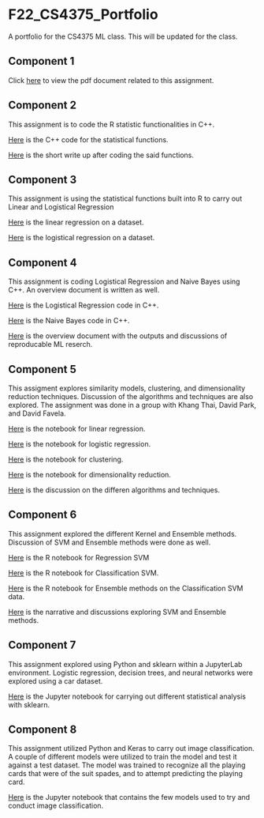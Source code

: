 # F22_CS4375_Portfolio
A portfolio for the CS4375 ML class. This will be updated for the class.

## Component 1
Click [here](https://github.com/JHoGit1/F22_CS4375_Portfolio/blob/main/Component%201/Jonathan_Ho_Overview_of_ML.pdf) to view the pdf document related to this assignment.

## Component 2
This assignment is to code the R statistic functionalities in C++.

[Here](https://github.com/JHoGit1/F22_CS4375_Portfolio/blob/main/Component%202/C2_Jonathan_Ho_stat_functs.cpp) is the C++ code for the statistical functions.

[Here](https://github.com/JHoGit1/F22_CS4375_Portfolio/blob/main/Component%202/C2_Jonathan_Ho_Report.pdf) is the short write up after coding the said functions.

## Component 3
This assignment is using the statistical functions built into R to carry out Linear and Logistical Regression

[Here](https://github.com/JHoGit1/F22_CS4375_Portfolio/blob/main/Component%203/C3_Regression.pdf) is the linear regression on a dataset.

[Here](https://github.com/JHoGit1/F22_CS4375_Portfolio/blob/main/Component%203/C3_Classification.pdf) is the logistical regression on a dataset.

## Component 4
This assignment is coding Logistical Regression and Naive Bayes using C++. An overview document is written as well.

[Here](https://github.com/JHoGit1/F22_CS4375_Portfolio/blob/main/Component%204/C4_Jonathan_Ho_LogReg.cpp) is the Logistical Regression code in C++.

[Here](https://github.com/JHoGit1/F22_CS4375_Portfolio/blob/main/Component%204/C4_Jonathan_Ho_NaiveBayes.cpp) is the Naive Bayes code in C++.

[Here](https://github.com/JHoGit1/F22_CS4375_Portfolio/blob/main/Component%204/C4_Jonathan_Ho_Overview.pdf) is the overview document with the outputs and discussions of reproducable ML reserch.

## Component 5
This assigment explores similarity models, clustering, and dimensionality reduction techniques. Discussion of the algorithms and techniques are also explored. The assignment was done in a group with Khang Thai, David Park, and David Favela.

[Here](https://github.com/JHoGit1/F22_CS4375_Portfolio/blob/main/Component%205/C5_Linear_Regression.pdf) is the notebook for linear regression.

[Here](https://github.com/JHoGit1/F22_CS4375_Portfolio/blob/main/Component%205/C5_Logistic_Regression.pdf) is the notebook for logistic regression.

[Here](https://github.com/JHoGit1/F22_CS4375_Portfolio/blob/main/Component%205/C5_Clustering.pdf) is the notebook for clustering.

[Here](https://github.com/JHoGit1/F22_CS4375_Portfolio/blob/main/Component%205/C5_Dimensionality_Reduction.pdf) is the notebook for dimensionality reduction.

[Here](https://github.com/JHoGit1/F22_CS4375_Portfolio/blob/main/Component%205/C5_Narrative.pdf) is the discussion on the differen algorithms and techniques.

## Component 6
This assignment explored the different Kernel and Ensemble methods. Discussion of SVM and Ensemble methods were done as well.

[Here](https://github.com/JHoGit1/F22_CS4375_Portfolio/blob/main/Component%206/C6_Regression_SVM.pdf) is the R notebook for Regression SVM

[Here](https://github.com/JHoGit1/F22_CS4375_Portfolio/blob/main/Component%206/C6_Classification_SVM.pdf) is the R notebook for Classification SVM.

[Here](https://github.com/JHoGit1/F22_CS4375_Portfolio/blob/main/Component%206/C6_Ensemble.pdf) is the R notebook for Ensemble methods on the Classification SVM data.

[Here](https://github.com/JHoGit1/F22_CS4375_Portfolio/blob/main/Component%206/C6_Jonathan_Ho_SVM_ES.pdf) is the narrative and discussions exploring SVM and Ensemble methods.

## Component 7
This assignment explored using Python and sklearn within a JupyterLab environment. Logistic regression, decision trees, and neural networks were explored using a car dataset.

[Here](https://github.com/JHoGit1/F22_CS4375_Portfolio/blob/main/Component%207/C7_ML_with_sklearn.pdf) is the Jupyter notebook for carrying out different statistical analysis with sklearn.

## Component 8
This assignment utilized Python and Keras to carry out image classification. A couple of different models were utilized to train the model and test it against a test dataset. The model was trained to recognize all the playing cards that were of the suit spades, and to attempt predicting the playing card.

[Here](https://github.com/JHoGit1/F22_CS4375_Portfolio/blob/main/Component%208/C8_Keras_Image_Classification.pdf) is the Jupyter notebook that contains the few models used to try and conduct image classification.